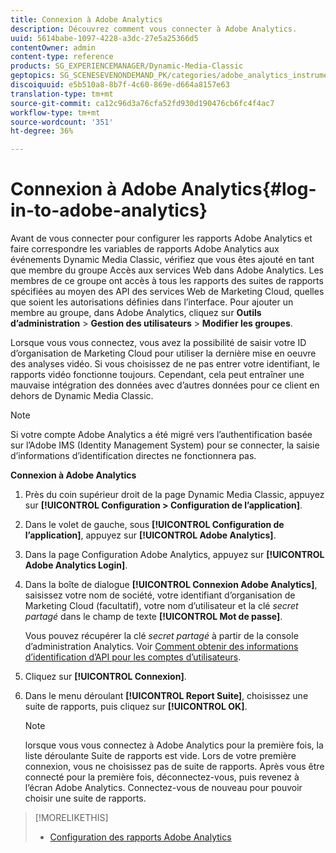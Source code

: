 ```yaml
---
title: Connexion à Adobe Analytics
description: Découvrez comment vous connecter à Adobe Analytics.
uuid: 5614babe-1097-4228-a3dc-27e5a25366d5
contentOwner: admin
content-type: reference
products: SG_EXPERIENCEMANAGER/Dynamic-Media-Classic
geptopics: SG_SCENESEVENONDEMAND_PK/categories/adobe_analytics_instrumentation_kit
discoiquuid: e5b510a8-8b7f-4c60-869e-d664a8157e63
translation-type: tm+mt
source-git-commit: ca12c96d3a76cfa52fd930d190476cb6fc4f4ac7
workflow-type: tm+mt
source-wordcount: '351'
ht-degree: 36%

---
```



# Connexion à Adobe Analytics{#log-in-to-adobe-analytics}

Avant de vous connecter pour configurer les rapports Adobe Analytics et faire correspondre les variables de rapports Adobe Analytics aux événements Dynamic Media Classic, vérifiez que vous êtes ajouté en tant que membre du groupe Accès aux services Web dans Adobe Analytics. Les membres de ce groupe ont accès à tous les rapports des suites de rapports spécifiées au moyen des API des services Web de Marketing Cloud, quelles que soient les autorisations définies dans l’interface. Pour ajouter un membre au groupe, dans Adobe Analytics, cliquez sur **Outils d’administration** > **Gestion des utilisateurs** > **Modifier les groupes**.

Lorsque vous vous connectez, vous avez la possibilité de saisir votre ID d’organisation de Marketing Cloud pour utiliser la dernière mise en oeuvre des analyses vidéo. Si vous choisissez de ne pas entrer votre identifiant, le rapports vidéo fonctionne toujours. Cependant, cela peut entraîner une mauvaise intégration des données avec d’autres données pour ce client en dehors de Dynamic Media Classic.

>[!NOTE]
>
>Si votre compte Adobe Analytics a été migré vers l’authentification basée sur l’Adobe IMS (Identity Management System) pour se connecter, la saisie d’informations d’identification directes ne fonctionnera pas.

**Connexion à Adobe Analytics**

1. Près du coin supérieur droit de la page Dynamic Media Classic, appuyez sur **[!UICONTROL Configuration > Configuration de l’application]**.
1. Dans le volet de gauche, sous **[!UICONTROL Configuration de l’application]**, appuyez sur **[!UICONTROL Adobe Analytics]**.
1. Dans la page Configuration Adobe Analytics, appuyez sur **[!UICONTROL Adobe Analytics Login]**.
1. Dans la boîte de dialogue **[!UICONTROL Connexion Adobe Analytics]**, saisissez votre nom de société, votre identifiant d’organisation de Marketing Cloud (facultatif), votre nom d’utilisateur et la clé *secret partagé* dans le champ de texte **[!UICONTROL Mot de passe]**.

   Vous pouvez récupérer la clé *secret partagé* à partir de la console d’administration Analytics. Voir [Comment obtenir des informations d’identification d’API pour les comptes d’utilisateurs](https://helpx.adobe.com/analytics/kb/how-to-get-api-credentials-for-user-accounts-.html).

1. Cliquez sur **[!UICONTROL Connexion]**.
1. Dans le menu déroulant **[!UICONTROL Report Suite]**, choisissez une suite de rapports, puis cliquez sur **[!UICONTROL OK]**.

   >[!NOTE]
   >
   >lorsque vous vous connectez à Adobe Analytics pour la première fois, la liste déroulante Suite de rapports est vide. Lors de votre première connexion, vous ne choisissez pas de suite de rapports. Après vous être connecté pour la première fois, déconnectez-vous, puis revenez à l’écran Adobe Analytics. Connectez-vous de nouveau pour pouvoir choisir une suite de rapports.

>[!MORELIKETHIS]
>
>* [Configuration des rapports Adobe Analytics](configuring-analytics-reports.md#configuring_adobe_analytics_reports)

